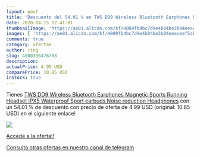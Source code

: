 ```yaml
---
layout: post
title: 'Descuento del 54.01 % en TWS DD9 Wireless Bluetooth Earphones Mag'
date: 2020-04-15 12:41:01
thumbnailImage: 'https://ae01.alicdn.com/kf/H089fb4bc7d9e4b04be3b94eeaceef5abs/TWS-DD9-Wireless-Bluetooth-Earphones-Magnetic-Sports-Running-Headset-IPX5-Waterproof-Sport-earbuds-Noise-reduction-Headphones.jpg_350x350._SL200_.jpg'
images: [ 'https://ae01.alicdn.com/kf/H089fb4bc7d9e4b04be3b94eeaceef5abs/TWS-DD9-Wireless-Bluetooth-Earphones-Magnetic-Sports-Running-Headset-IPX5-Waterproof-Sport-earbuds-Noise-reduction-Headphones.jpg_350x350._SL200_.jpg' ]
comments: true
category: ofertas
author: ring
slug: 4000396476788
description:
actualPrice: 4.99 USD
comparePrice: 10.85 USD
inStock: true
---
```


Tienes [TWS DD9 Wireless Bluetooth Earphones Magnetic Sports Running Headset IPX5 Waterproof Sport earbuds Noise reduction Headphones](https://www.amazon.com/dp/4000396476788/?tag=redken08-20) con un 54.01 % de descuento con precio de oferta de 4.99 USD (original: 10.85 USD) en el siguiente enlace!

[![](https://ae01.alicdn.com/kf/H089fb4bc7d9e4b04be3b94eeaceef5abs/TWS-DD9-Wireless-Bluetooth-Earphones-Magnetic-Sports-Running-Headset-IPX5-Waterproof-Sport-earbuds-Noise-reduction-Headphones.jpg_350x350._SL200_.jpg)](https://www.amazon.com/dp/4000396476788/?tag=redken08-20)

[Accede a la oferta!!](https://www.amazon.com/dp/4000396476788/?tag=redken08-20)

[Consulta otras ofertas en nuestro canal de telegram](https://t.me/s/ofertas25)
